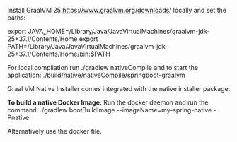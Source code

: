 Install GraalVM 25 https://www.graalvm.org/downloads/ locally and set the paths:

  export JAVA_HOME=/Library/Java/JavaVirtualMachines/graalvm-jdk-25+37.1/Contents/Home
  export PATH=/Library/Java/JavaVirtualMachines/graalvm-jdk-25+37.1/Contents/Home/bin:$PATH

For local compilation run 
  ./gradlew nativeCompile 
and to start the application:
  ./build/native/nativeCompile/springboot-graalvm

Graal VM Native Installer comes integrated with the native installer package. 

**To build a native Docker Image:**
Run the docker daemon and run the command:
  ./gradlew bootBuildImage --imageName=my-spring-native -Pnative

Alternatively use the docker file.
